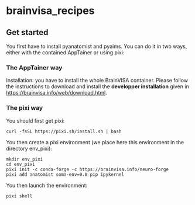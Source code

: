 # brainvisa_recipes

## Get started

You first have to install pyanatomist and pyaims. You can do it in two ways, either with the contained AppTainer or using pixi:

### The AppTainer way
Installation: you have to install the whole BrainVISA container. Please follow the instructions to download and install the **developper installation** given in <https://brainvisa.info/web/download.html>.

### The pixi way

You should first get pixi:

```curl -fsSL https://pixi.sh/install.sh | bash```

You then create a pixi environment (we place here this environment in the directory env_pixi):
```
mkdir env_pixi
cd env_pixi
pixi init -c conda-forge -c https://brainvisa.info/neuro-forge
pixi add anatomist soma-env=0.0 pip ipykernel
```

You then launch the environment:
```
pixi shell
```
